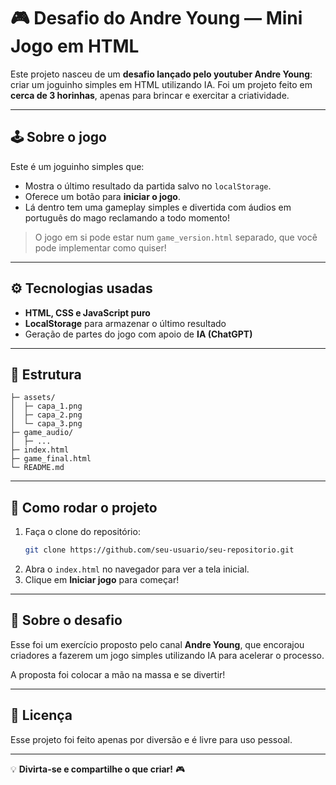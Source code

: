 # 🎮 Desafio do Andre Young — Mini Jogo em HTML

Este projeto nasceu de um **desafio lançado pelo youtuber Andre Young**: criar um joguinho simples em HTML utilizando IA. Foi um projeto feito em **cerca de 3 horinhas**, apenas para brincar e exercitar a criatividade.

---

## 🕹️ Sobre o jogo

Este é um joguinho simples que:

- Mostra o último resultado da partida salvo no `localStorage`.
- Oferece um botão para **iniciar o jogo**.
- Lá dentro tem uma gameplay simples e divertida com áudios em português do mago reclamando a todo momento!

> O jogo em si pode estar num `game_version.html` separado, que você pode implementar como quiser!

---

## ⚙️ Tecnologias usadas

- **HTML, CSS e JavaScript puro**
- **LocalStorage** para armazenar o último resultado
- Geração de partes do jogo com apoio de **IA (ChatGPT)**

---

## 📂 Estrutura

```
├─ assets/
│  ├─ capa_1.png
│  ├─ capa_2.png
│  └─ capa_3.png
├─ game_audio/
│  ├─ ...
├─ index.html
├─ game_final.html
└─ README.md
```

---

## 🚀 Como rodar o projeto

1. Faça o clone do repositório:
   ```bash
   git clone https://github.com/seu-usuario/seu-repositorio.git
   ```
2. Abra o `index.html` no navegador para ver a tela inicial.
3. Clique em **Iniciar jogo** para começar!

---

## 🎯 Sobre o desafio

Esse foi um exercício proposto pelo canal **Andre Young**, que encorajou criadores a fazerem um jogo simples utilizando IA para acelerar o processo.

A proposta foi colocar a mão na massa e se divertir!

---

## 📜 Licença

Esse projeto foi feito apenas por diversão e é livre para uso pessoal.

---

💡 **Divirta-se e compartilhe o que criar!** 🎮
